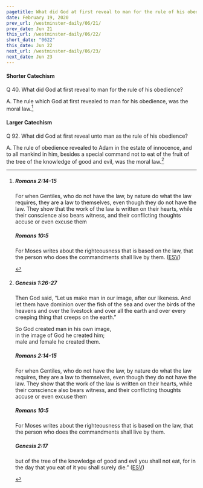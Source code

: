```yaml
---
pagetitle: What did God at first reveal to man for the rule of his obedience?
date: February 19, 2020
prev_url: /westminster-daily/06/21/
prev_date: Jun 21
this_url: /westminster-daily/06/22/
short_date: "0622"
this_date: Jun 22
next_url: /westminster-daily/06/23/
next_date: Jun 23
---
```


#### Shorter Catechism

<span class="q">Q 40.</span> What did God at first reveal to man for the rule of his obedience?

<span class="q">A.</span> The rule which God at first revealed to man for his obedience, was the moral law.[^fnref:wsc1]


[^fnref:wsc1]: <div class="esv"><h5>Romans 2:14-15</h5> <div class="esv-text"><p id="p45002014.01-1">For when Gentiles, who do not have the law, by nature do what the law requires, they are a law to themselves, even though they do not have the law. They show that the work of the law is written on their hearts, while their conscience also bears witness, and their conflicting thoughts accuse or even excuse them</p> </div><h5>Romans 10:5</h5> <div class="esv-text"> <p id="p45010005.07-2">For Moses writes about the righteousness that is based on the law, that the person who does the commandments shall live by them.  (<a href="http://www.esv.org" class="copyright">ESV</a>)</p> </div> </div>


#### Larger Catechism

<span class="q">Q 92.</span> What did God at first reveal unto man as the rule of his obedience?

<span class="q">A.</span> The rule of obedience revealed to Adam in the estate of innocence, and to all mankind in him, besides a special command not to eat of the fruit of the tree of the knowledge of good and evil, was the moral law.[^fnref:wlc1]


[^fnref:wlc1]: <div class="esv"><h5>Genesis 1:26-27</h5> <div class="esv-text"><p id="p01001026.01-1">Then God said, &#8220;Let us make man in our image, after our likeness. And let them have dominion over the fish of the sea and over the birds of the heavens and over the livestock and over all the earth and over every creeping thing that creeps on the earth.&#8221;</p>  <div class="block-indent"> <p class="line-group" id="p01001027.01-1">So God created man in his own image,<br /> <span class="indent"></span>in the image of God he created him;<br /> <span class="indent"></span>male and female he created them.</p> </div> </div><h5>Romans 2:14-15</h5> <div class="esv-text"><p id="p45002014.01-2">For when Gentiles, who do not have the law, by nature do what the law requires, they are a law to themselves, even though they do not have the law. They show that the work of the law is written on their hearts, while their conscience also bears witness, and their conflicting thoughts accuse or even excuse them</p> </div><h5>Romans 10:5</h5> <div class="esv-text"> <p id="p45010005.07-3">For Moses writes about the righteousness that is based on the law, that the person who does the commandments shall live by them.</p> </div><h5>Genesis 2:17</h5> <div class="esv-text"><p id="p01002017.01-4">but of the tree of the knowledge of good and evil you shall not eat, for in the day that you eat of it you shall surely die.&#8221;  (<a href="http://www.esv.org" class="copyright">ESV</a>)</p> </div> </div>

